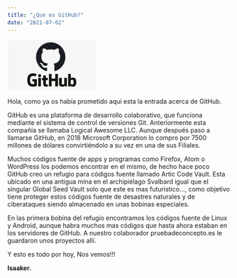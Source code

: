 ```yaml
---
title: "¿Que es GitHub?"
date: "2021-07-02"
---
```


![](../images/github-logo.jpg)

Hola, como ya os había prometido aquí esta la entrada acerca de GitHub.

GitHub es una plataforma de desarrollo colaborativo, que funciona mediante el sistema de control de versiones Git. Anteriormente esta compañía se llamaba Logical Awesome LLC. Aunque después paso a llamarse GitHub, en 2018 Microsoft Corporation lo compro por 7500 millones de dólares convirtiéndolo a su vez en una de sus Filiales.

Muchos códigos fuente de apps y programas como Firefox, Atom o WordPress los podemos encontrar en el mismo, de hecho hace poco GitHub creo un refugio para códigos fuente llamado Artic Code Vault. Esta ubicado en una antigua mina en el archipiélago Svalbard igual que el singular Global Seed Vault solo que este es mas futuristico..., como objetivo tiene proteger estos códigos fuente de desastres naturales y de ciberataques siendo almacenado en unas bobinas especiales.

En las primera bobina del refugio encontramos los códigos fuente de Linux y Android, aunque habra muchos mas códigos que hasta ahora estaban en los servidores de GitHub. A nuestro colaborador pruebadeconcepto.es le guardaron unos proyectos allí.

Y esto es todo por hoy, Nos vemos!!!

**Isaaker.**
